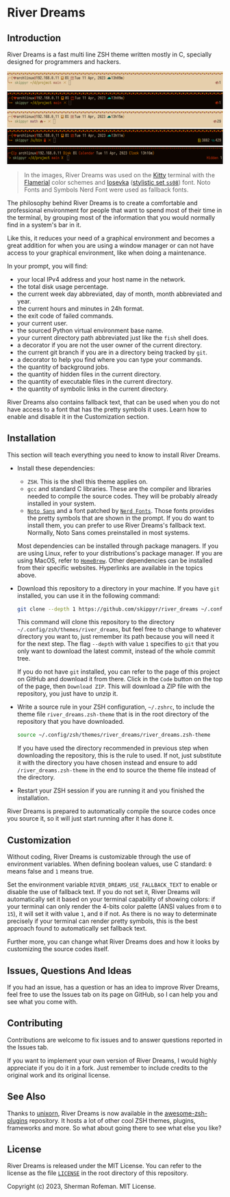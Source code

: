 # River Dreams

## Introduction

River Dreams is a fast multi line ZSH theme written mostly in C, specially designed for programmers and hackers.

![](images/image_0.png)
![](images/image_1.png)
![](images/image_2.png)
![](images/image_3.png)
![](images/image_4.png)


> In the images, River Dreams was used on the [Kitty](https://github.com/kovidgoyal/kitty) terminal with the [Flamerial](https://github.com/skippyr/flamerial) color schemes and [Iosevka](https://github.com/be5invis/Iosevka) ([stylistic set `ss08`](https://github.com/be5invis/Iosevka/blob/main/doc/stylistic-sets.md)) font. Noto Fonts and Symbols Nerd Font were used as fallback fonts.

The philosophy behind River Dreams is to create a comfortable and professional environment for people that want to spend most of their time in the terminal, by grouping most of the information that you would normally find in a system's bar in it.

Like this, it reduces your need of a graphical environment and becomes a great addition for when you are using a window manager or can not have access to your graphical environment, like when doing a maintenance.

In your prompt, you will find:

+ your local IPv4 address and your host name in the network.
+ the total disk usage percentage.
+ the current week day abbreviated, day of month, month abbreviated and year.
+ the current hours and minutes in 24h format.
+ the exit code of failed commands.
+ your current user.
+ the sourced Python virtual environment base name.
+ your current directory path abbreviated just like the `fish` shell does.
+ a decorator if you are not the user owner of the current directory.
+ the current git branch if you are in a directory being tracked by `git`.
+ a decorator to help you find where you can type your commands.
+ the quantity of background jobs.
+ the quantity of hidden files in the current directory.
+ the quantity of executable files in the current directory.
+ the quantity of symbolic links in the current directory.

River Dreams also contains fallback text, that can be used when you do not have access to a font that has the pretty symbols it uses. Learn how to enable and disable it in the Customization section.

## Installation

This section will teach everything you need to know to install River Dreams.

+ Install these dependencies:
	+ `ZSH`. This is the shell this theme applies on.
	+ `gcc` and standard C libraries. These are the compiler and libraries needed to compile the source codes. They will be probably already installed in your system.
	+ [`Noto Sans`](https://fonts.google.com/noto/specimen/Noto+Sans) and a font patched by [`Nerd Fonts`](https://github.com/ryanoasis/nerd-fonts). Those fonts provides the pretty symbols that are shown in the prompt. If you do want to install them, you can prefer to use River Dreams's fallback text. Normally, Noto Sans comes preinstalled in most systems.

	Most dependencies can be installed through package managers. If you are using Linux, refer to your distributions's package manager. If you are using MacOS, refer to [`HomeBrew`](https://brew.sh). Other dependencies can be installed from their specific websites. Hyperlinks are available in the topics above.
+ Download this repository to a directory in your machine. If you have `git` installed, you can use it in the following command:

	```bash
	git clone --depth 1 https://github.com/skippyr/river_dreams ~/.config/zsh/themes/river_dreams
	```

	This command will clone this repository to the directory `~/.config/zsh/themes/river_dreams`, but feel free to change to whatever directory you want to, just remember its path because you will need it for the next step. The flag `--depth` with value `1` specifies to `git` that you only want to download the latest commit, instead of the whole commit tree.

	If you do not have `git` installed, you can refer to the page of this project on GitHub and download it from there. Click in the `Code` button on the top of the page, then `Download ZIP`. This will download a ZIP file with the repository, you just have to unzip it.
+ Write a source rule in your ZSH configuration, `~/.zshrc`, to include the theme file `river_dreams.zsh-theme` that is in the root directory of the repository that you have downloaded.

	```bash
	source ~/.config/zsh/themes/river_dreams/river_dreams.zsh-theme
	```

	If you have used the directory recommended in previous step when downloading the repository, this is the rule to used. If not, just substitute it with the directory you have chosen instead and ensure to add `/river_dreams.zsh-theme` in the end to source the theme file instead of the directory.
+ Restart your ZSH session if you are running it and you finished the installation.

River Dreams is prepared to automatically compile the source codes once you source it, so it will just start running after it has done it.

## Customization

Without coding, River Dreams is customizable through the use of environment variables. When defining boolean values, use C standard: `0` means false and `1` means true.

Set the environment variable `RIVER_DREAMS_USE_FALLBACK_TEXT` to enable or disable the use of fallback text. If you do not set it, River Dreams will automatically set it based on your terminal capability of showing colors: if your terminal can only render the 4-bits color palette (ANSI values from `0` to `15`), it will set it with value `1`, and `0` if not. As there is no way to determinate precisely if your terminal can render pretty symbols, this is the best approach found to automatically set fallback text.

Further more, you can change what River Dreams does and how it looks by customizing the source codes itself.

## Issues, Questions And Ideas

If you had an issue, has a question or has an idea to improve River Dreams, feel free to use the Issues tab on its page on GitHub, so I can help you and see what you come with.

## Contributing

Contributions are welcome to fix issues and to answer questions reported in the Issues tab.

If you want to implement your own version of River Dreams, I would highly appreciate if you do it in a fork. Just remember to include credits to the original work and its original license.

## See Also

Thanks to [unixorn](https://github.com/unixorn), River Dreams is now available in the [awesome-zsh-plugins](https://github.com/unixorn/awesome-zsh-plugins) repository. It hosts a lot of other cool ZSH themes, plugins, frameworks and more. So what about going there to see what else you like?

## License

River Dreams is released under the MIT License. You can refer to the license as the file [`LICENSE`](https://github.com/skippyr/river_dreams/blob/main/LICENSE) in the root directory of this repository.

Copyright (c) 2023, Sherman Rofeman. MIT License.

